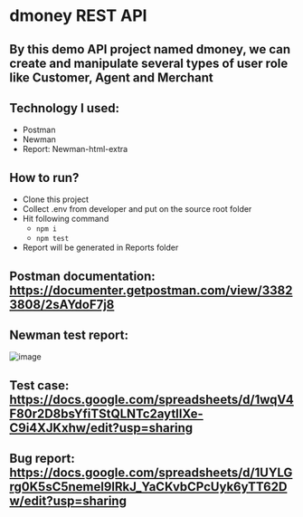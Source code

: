 # dmoney REST API
## By this demo API project named dmoney, we can create and manipulate several types of user role like Customer, Agent and Merchant
## Technology I used:
  - Postman
  - Newman
  - Report: Newman-html-extra
## How to run?
  - Clone this project
  - Collect .env from developer and put on the source root folder
  - Hit following command
    - ``` npm i ```
    - ``` npm test ```  
  - Report will be generated in Reports folder
    
## Postman documentation: https://documenter.getpostman.com/view/33823808/2sAYdoF7j8

## Newman test report:
  ![image](https://github.com/user-attachments/assets/8b4e6f38-bfbf-4f7b-8a6c-f50c9aaf6c2a)

  
## Test case: https://docs.google.com/spreadsheets/d/1wqV4F80r2D8bsYfiTStQLNTc2aytIlXe-C9i4XJKxhw/edit?usp=sharing

## Bug report: https://docs.google.com/spreadsheets/d/1UYLGrg0K5sC5nemel9lRkJ_YaCKvbCPcUyk6yTT62Dw/edit?usp=sharing 

   
     
    

